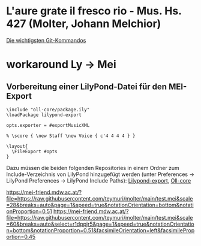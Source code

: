 # L'aure grate il fresco rio - Mus. Hs. 427 (Molter, Johann Melchior)

[Die wichtigsten Git-Kommandos](https://thomas-leister.de/git-fuer-einsteiger/)

# workaround Ly -> Mei
## Vorbereitung einer LilyPond-Datei für den MEI-Export
```
\include "oll-core/package.ily"
\loadPackage lilypond-export

opts.exporter = #exportMusicXML

% \score { \new Staff \new Voice { c'4 4 4 4 } } 

\layout{
  \FileExport #opts
}
```
Dazu müssen die beiden folgenden Repositories in einem Ordner zum Include-Verzeichnis von LilyPond hinzugefügt werden (unter Preferences -> LilyPond Preferences -> LilyPond Include Paths): [Lilypond-export](https://github.com/openlilylib/lilypond-export), [Oll-core](https://github.com/openlilylib/oll-core)

https://mei-friend.mdw.ac.at/?file=https://raw.githubusercontent.com/teymuri/molter/main/test.mei&scale=28&breaks=auto&page=1&speed=true&notationOrientation=bottom&notationProportion=0.51
https://mei-friend.mdw.ac.at/?file=https://raw.githubusercontent.com/teymuri/molter/main/test.mei&scale=60&breaks=auto&select=r1dppjr5&page=1&speed=true&notationOrientation=bottom&notationProportion=0.51&facsimileOrientation=left&facsimileProportion=0.45
